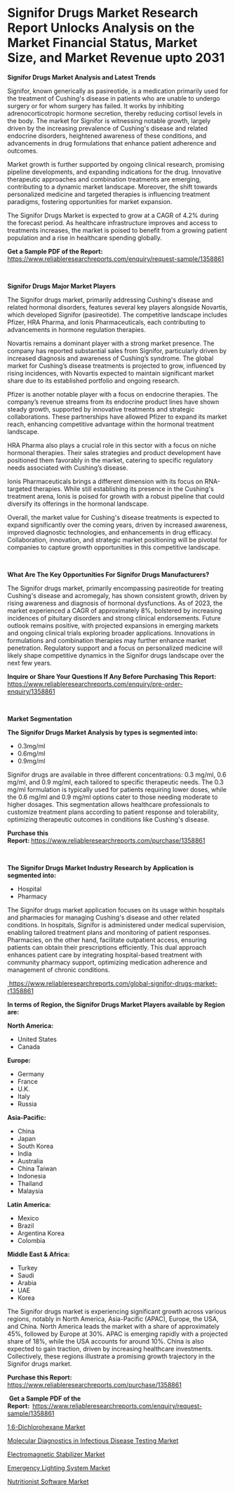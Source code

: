 <p><h1>Signifor Drugs Market Research Report Unlocks Analysis on the Market Financial Status, Market Size, and Market Revenue upto 2031</h1></p><p><strong>Signifor Drugs Market Analysis and Latest Trends</strong></p>
<p><p>Signifor, known generically as pasireotide, is a medication primarily used for the treatment of Cushing's disease in patients who are unable to undergo surgery or for whom surgery has failed. It works by inhibiting adrenocorticotropic hormone secretion, thereby reducing cortisol levels in the body. The market for Signifor is witnessing notable growth, largely driven by the increasing prevalence of Cushing's disease and related endocrine disorders, heightened awareness of these conditions, and advancements in drug formulations that enhance patient adherence and outcomes.</p><p>Market growth is further supported by ongoing clinical research, promising pipeline developments, and expanding indications for the drug. Innovative therapeutic approaches and combination treatments are emerging, contributing to a dynamic market landscape. Moreover, the shift towards personalized medicine and targeted therapies is influencing treatment paradigms, fostering opportunities for market expansion.</p><p>The Signifor Drugs Market is expected to grow at a CAGR of 4.2% during the forecast period. As healthcare infrastructure improves and access to treatments increases, the market is poised to benefit from a growing patient population and a rise in healthcare spending globally.</p></p>
<p><strong>Get a Sample PDF of the Report:&nbsp;</strong> <a href="https://www.reliableresearchreports.com/enquiry/request-sample/1358861?utm_campaign=48&utm_medium=2&utm_source=Github&utm_content=ia&utm_term=26122024&utm_id=signifor-drugs">https://www.reliableresearchreports.com/enquiry/request-sample/1358861</a></p>
<p>&nbsp;</p>
<p><strong>Signifor Drugs Major Market Players</strong></p>
<p><p>The Signifor drugs market, primarily addressing Cushing's disease and related hormonal disorders, features several key players alongside Novartis, which developed Signifor (pasireotide). The competitive landscape includes Pfizer, HRA Pharma, and Ionis Pharmaceuticals, each contributing to advancements in hormone regulation therapies.</p><p>Novartis remains a dominant player with a strong market presence. The company has reported substantial sales from Signifor, particularly driven by increased diagnosis and awareness of Cushing’s syndrome. The global market for Cushing’s disease treatments is projected to grow, influenced by rising incidences, with Novartis expected to maintain significant market share due to its established portfolio and ongoing research.</p><p>Pfizer is another notable player with a focus on endocrine therapies. The company’s revenue streams from its endocrine product lines have shown steady growth, supported by innovative treatments and strategic collaborations. These partnerships have allowed Pfizer to expand its market reach, enhancing competitive advantage within the hormonal treatment landscape.</p><p>HRA Pharma also plays a crucial role in this sector with a focus on niche hormonal therapies. Their sales strategies and product development have positioned them favorably in the market, catering to specific regulatory needs associated with Cushing’s disease.</p><p>Ionis Pharmaceuticals brings a different dimension with its focus on RNA-targeted therapies. While still establishing its presence in the Cushing's treatment arena, Ionis is poised for growth with a robust pipeline that could diversify its offerings in the hormonal landscape.</p><p>Overall, the market value for Cushing's disease treatments is expected to expand significantly over the coming years, driven by increased awareness, improved diagnostic technologies, and enhancements in drug efficacy. Collaboration, innovation, and strategic market positioning will be pivotal for companies to capture growth opportunities in this competitive landscape.</p></p>
<p>&nbsp;</p>
<p><strong>What Are The Key Opportunities For Signifor Drugs Manufacturers?</strong></p>
<p><p>The Signifor drugs market, primarily encompassing pasireotide for treating Cushing's disease and acromegaly, has shown consistent growth, driven by rising awareness and diagnosis of hormonal dysfunctions. As of 2023, the market experienced a CAGR of approximately 8%, bolstered by increasing incidences of pituitary disorders and strong clinical endorsements. Future outlook remains positive, with projected expansions in emerging markets and ongoing clinical trials exploring broader applications. Innovations in formulations and combination therapies may further enhance market penetration. Regulatory support and a focus on personalized medicine will likely shape competitive dynamics in the Signifor drugs landscape over the next few years.</p></p>
<p><strong>Inquire or Share Your Questions If Any Before Purchasing This Report:</strong> <a href="https://www.reliableresearchreports.com/enquiry/pre-order-enquiry/1358861?utm_campaign=48&utm_medium=2&utm_source=Github&utm_content=ia&utm_term=26122024&utm_id=signifor-drugs">https://www.reliableresearchreports.com/enquiry/pre-order-enquiry/1358861</a></p>
<p>&nbsp;</p>
<p><strong>Market Segmentation</strong></p>
<p><strong>The Signifor Drugs Market Analysis by types is segmented into:</strong></p>
<p><ul><li>0.3mg/ml</li><li>0.6mg/ml</li><li>0.9mg/ml</li></ul></p>
<p><p>Signifor drugs are available in three different concentrations: 0.3 mg/ml, 0.6 mg/ml, and 0.9 mg/ml, each tailored to specific therapeutic needs. The 0.3 mg/ml formulation is typically used for patients requiring lower doses, while the 0.6 mg/ml and 0.9 mg/ml options cater to those needing moderate to higher dosages. This segmentation allows healthcare professionals to customize treatment plans according to patient response and tolerability, optimizing therapeutic outcomes in conditions like Cushing's disease.</p></p>
<p><strong>Purchase this Report:&nbsp;</strong><a href="https://www.reliableresearchreports.com/purchase/1358861?utm_campaign=48&utm_medium=2&utm_source=Github&utm_content=ia&utm_term=26122024&utm_id=signifor-drugs">https://www.reliableresearchreports.com/purchase/1358861</a></p>
<p>&nbsp;</p>
<p><strong>The Signifor Drugs Market Industry Research by Application is segmented into:</strong></p>
<p><ul><li>Hospital</li><li>Pharmacy</li></ul></p>
<p><p>The Signifor drugs market application focuses on its usage within hospitals and pharmacies for managing Cushing's disease and other related conditions. In hospitals, Signifor is administered under medical supervision, enabling tailored treatment plans and monitoring of patient responses. Pharmacies, on the other hand, facilitate outpatient access, ensuring patients can obtain their prescriptions efficiently. This dual approach enhances patient care by integrating hospital-based treatment with community pharmacy support, optimizing medication adherence and management of chronic conditions.</p></p>
<p><a href="https://www.reliableresearchreports.com/global-signifor-drugs-market-r1358861?utm_campaign=48&utm_medium=2&utm_source=Github&utm_content=ia&utm_term=26122024&utm_id=signifor-drugs">&nbsp;https://www.reliableresearchreports.com/global-signifor-drugs-market-r1358861</a></p>
<p><strong>In terms of Region, the Signifor Drugs Market Players available by Region are:</strong></p>
<p>
    <p> <strong> North America: </strong>
        <ul>
            <li>United States</li>
            <li>Canada</li>
        </ul>
        </p> 
    <p> <strong> Europe: </strong>
        <ul>
            <li>Germany</li>
            <li>France</li>
            <li>U.K.</li>
            <li>Italy</li>
            <li>Russia</li>
        </ul>
        </p> 
    <p> <strong> Asia-Pacific: </strong>
        <ul>
            <li>China</li>
            <li>Japan</li>
            <li>South Korea</li>
            <li>India</li>
            <li>Australia</li>
            <li>China Taiwan</li>
            <li>Indonesia</li>
            <li>Thailand</li>
            <li>Malaysia</li>
        </ul>
        </p> 
    <p> <strong> Latin America: </strong>
        <ul>
            <li>Mexico</li>
            <li>Brazil</li>
            <li>Argentina Korea</li>
            <li>Colombia</li>
        </ul>
        </p> 
    <p> <strong> Middle East & Africa: </strong>
        <ul>
            <li>Turkey</li>
            <li>Saudi</li>
            <li>Arabia</li>
            <li>UAE</li>
            <li>Korea</li>
        </ul>
    </p>
    </p>
<p><p>The Signifor drugs market is experiencing significant growth across various regions, notably in North America, Asia-Pacific (APAC), Europe, the USA, and China. North America leads the market with a share of approximately 45%, followed by Europe at 30%. APAC is emerging rapidly with a projected share of 18%, while the USA accounts for around 10%. China is also expected to gain traction, driven by increasing healthcare investments. Collectively, these regions illustrate a promising growth trajectory in the Signifor drugs market.</p></p>
<p><strong>Purchase this Report: </strong><a href="https://www.reliableresearchreports.com/purchase/1358861?utm_campaign=48&utm_medium=2&utm_source=Github&utm_content=ia&utm_term=26122024&utm_id=signifor-drugs">https://www.reliableresearchreports.com/purchase/1358861</a></p>
<p>&nbsp;<strong>Get a Sample PDF of the Report:&nbsp;&nbsp;</strong><a href="https://www.reliableresearchreports.com/enquiry/request-sample/1358861?utm_campaign=48&utm_medium=2&utm_source=Github&utm_content=ia&utm_term=26122024&utm_id=signifor-drugs">https://www.reliableresearchreports.com/enquiry/request-sample/1358861</a></p>
<p><strong></strong></p>
<p><p><a href="https://github.com/mayabungard8092/Market-Research-Report-List-1/blob/main/16-dichlorohexane-market.md?utm_campaign=48&utm_medium=2&utm_source=Github&utm_content=ia&utm_term=26122024&utm_id=signifor-drugs">1,6-Dichlorohexane Market</a></p><p><a href="https://github.com/kathiestrine5ty/Market-Research-Report-List-1/blob/main/molecular-diagnostics-in-infectious-disease-testing-market.md?utm_campaign=48&utm_medium=2&utm_source=Github&utm_content=ia&utm_term=26122024&utm_id=signifor-drugs">Molecular Diagnostics in Infectious Disease Testing Market</a></p><p><a href="https://www.linkedin.com/pulse/examining-market-forces-influencing-electromagnetic-stabilizer-7fg7f?utm_campaign=48&utm_medium=2&utm_source=Github&utm_content=ia&utm_term=26122024&utm_id=signifor-drugs">Electromagnetic Stabilizer Market</a></p><p><a href="https://www.linkedin.com/pulse/global-emergency-lighting-system-market-trends-applications-hfgke?utm_campaign=48&utm_medium=2&utm_source=Github&utm_content=ia&utm_term=26122024&utm_id=signifor-drugs">Emergency Lighting System Market</a></p><p><a href="https://www.linkedin.com/pulse/future-outlook-nutritionist-software-market-2024-2031-k5t6f?utm_campaign=48&utm_medium=2&utm_source=Github&utm_content=ia&utm_term=26122024&utm_id=signifor-drugs">Nutritionist Software Market</a></p></p>